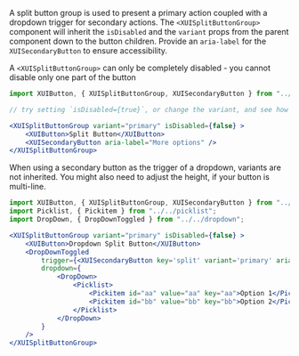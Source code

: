 A split button group is used to present a primary action coupled with a dropdown trigger for secondary actions.
The `<XUISplitButtonGroup>` component will inherit the `isDisabled` and the `variant` props from the parent component down to the button children. Provide an `aria-label` for the `XUISecondaryButton` to ensure accessibility.

A `<XUISplitButtonGroup>` can only be completely disabled - you cannot disable only one part of the button

```jsx harmony
import XUIButton, { XUISplitButtonGroup, XUISecondaryButton } from "../../button";

// try setting `isDisabled={true}`, or change the variant, and see how both buttons are disabled

<XUISplitButtonGroup variant="primary" isDisabled={false} >
	<XUIButton>Split Button</XUIButton>
	<XUISecondaryButton aria-label="More options" />
</XUISplitButtonGroup>
```

When using a secondary button as the trigger of a dropdown, variants are not inherited. You might also need to adjust the height, if your button is multi-line.

```jsx harmony
import XUIButton, { XUISplitButtonGroup, XUISecondaryButton } from "../../button";
import Picklist, { Pickitem } from "../../picklist";
import DropDown, { DropDownToggled } from "../../dropdown";

<XUISplitButtonGroup variant="primary" isDisabled={false} >
	<XUIButton>Dropdown Split Button</XUIButton>
	<DropDownToggled
		trigger={<XUISecondaryButton key='split' variant='primary' aria-label='Other actions' />}
		dropdown={
			<DropDown>
				<Picklist>
					<Pickitem id="aa" value="aa" key="aa">Option 1</Pickitem>
					<Pickitem id="bb" value="bb" key="bb">Option 2</Pickitem>
				</Picklist>
			</DropDown>
		}
	/>
</XUISplitButtonGroup>
```
